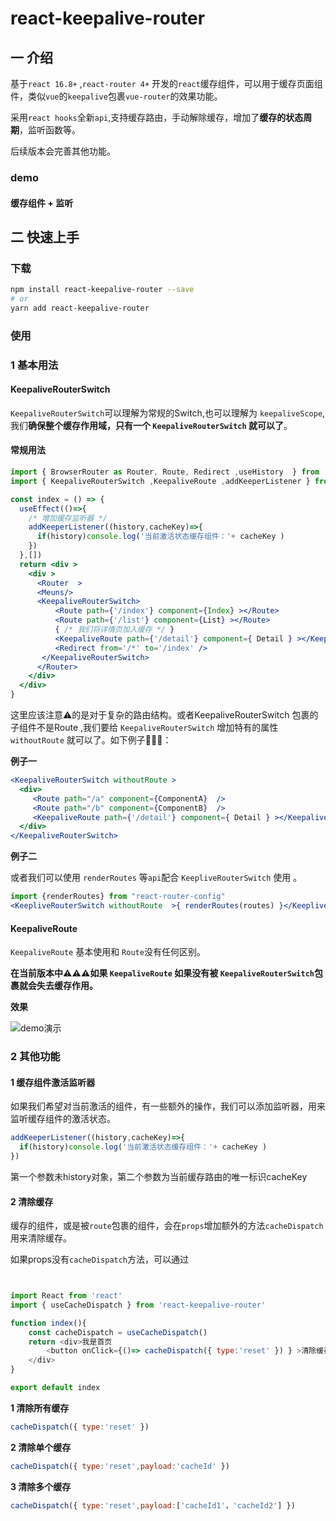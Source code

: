 # react-keepalive-router


## 一 介绍

基于`react 16.8+` ,`react-router 4+` 开发的`react`缓存组件，可以用于缓存页面组件，类似`vue`的`keepalive`包裹`vue-router`的效果功能。

采用`react hooks`全新`api`,支持缓存路由，手动解除缓存，增加了**缓存的状态周期**，监听函数等。

后续版本会完善其他功能。


### demo

#### 缓存组件 + 监听


## 二 快速上手


### 下载

```bash
npm install react-keepalive-router --save
# or
yarn add react-keepalive-router
```


### 使用

### 1 基本用法


#### KeepaliveRouterSwitch


`KeepaliveRouterSwitch`可以理解为常规的Switch,也可以理解为 `keepaliveScope`,我们**确保整个缓存作用域，只有一个 `KeepaliveRouterSwitch` 就可以了**。

#### 常规用法

````jsx
import { BrowserRouter as Router, Route, Redirect ,useHistory  } from 'react-router-dom'
import { KeepaliveRouterSwitch ,KeepaliveRoute ,addKeeperListener } from 'react-keepalive-router'

const index = () => {
  useEffect(()=>{
    /* 增加缓存监听器 */
    addKeeperListener((history,cacheKey)=>{
      if(history)console.log('当前激活状态缓存组件：'+ cacheKey )
    })
  },[])
  return <div >
    <div >
      <Router  >
      <Meuns/>
      <KeepaliveRouterSwitch>
          <Route path={'/index'} component={Index} ></Route>
          <Route path={'/list'} component={List} ></Route>
          { /* 我们将详情页加入缓存 */ }
          <KeepaliveRoute path={'/detail'} component={ Detail } ></KeepaliveRoute>
          <Redirect from='/*' to='/index' />
       </KeepaliveRouterSwitch>
      </Router>
    </div>
  </div>
}
````


这里应该注意⚠️的是对于复杂的路由结构。或者KeepaliveRouterSwitch 包裹的子组件不是Route ,我们要给 `KeepaliveRouterSwitch` 增加特有的属性 `withoutRoute` 就可以了。如下例子🌰🌰🌰：

**例子一**

````jsx
<KeepaliveRouterSwitch withoutRoute >
  <div>
     <Route path="/a" component={ComponentA}  />
     <Route path="/b" component={ComponentB}  />
     <KeepaliveRoute path={'/detail'} component={ Detail } ></KeepaliveRoute>
  </div>
</KeepaliveRouterSwitch>

````

**例子二**

或者我们可以使用 `renderRoutes` 等`api`配合 `KeepliveRouterSwitch` 使用 。

````jsx
import {renderRoutes} from "react-router-config"
<KeepliveRouterSwitch withoutRoute  >{ renderRoutes(routes) }</KeepliveRouterSwitch> 
````


#### KeepaliveRoute

`KeepaliveRoute` 基本使用和 `Route`没有任何区别。


**在当前版本中⚠️⚠️⚠️如果 `KeepaliveRoute` 如果没有被 `KeepaliveRouterSwitch`包裹就会失去缓存作用。**

**效果**


![demo演示](https://raw.githubusercontent.com/AlienZhaolin/react-keepalive-router/master/md/111.gif)



### 2 其他功能



#### 1 缓存组件激活监听器

如果我们希望对当前激活的组件，有一些额外的操作，我们可以添加监听器，用来监听缓存组件的激活状态。

````js
addKeeperListener((history,cacheKey)=>{
  if(history)console.log('当前激活状态缓存组件：'+ cacheKey )
})
````
第一个参数未history对象，第二个参数为当前缓存路由的唯一标识cacheKey

#### 2 清除缓存

缓存的组件，或是被`route`包裹的组件，会在`props`增加额外的方法`cacheDispatch`用来清除缓存。

如果props没有`cacheDispatch`方法，可以通过


````js


import React from 'react'
import { useCacheDispatch } from 'react-keepalive-router'

function index(){
    const cacheDispatch = useCacheDispatch()
    return <div>我是首页
        <button onClick={()=> cacheDispatch({ type:'reset' }) } >清除缓存</button>
    </div>
}

export default index
````

**1 清除所有缓存**

````js
cacheDispatch({ type:'reset' }) 
````

**2 清除单个缓存**

````js
cacheDispatch({ type:'reset',payload:'cacheId' }) 
````

**3 清除多个缓存**

````js
cacheDispatch({ type:'reset',payload:['cacheId1'，'cacheId2'] }) 
````